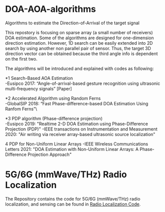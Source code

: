 # DOA-AOA-algorithms
Algorithms to estimate the Direction-of-Arrival of the target signal

This repostory is focusing on sparse array (a small number of receivers) DOA estimation. Some of the algorithms are designed for one-dimension direction estimation. However, 1D search can be easily extended into 2D search by using another non parallel pair of sensor. Thus, the target 3D direction vector can be obtained because the third angle info is dependent on the first two.

The algorithms will be introduced and explained with codes as following:

*1 Search-Based AOA Estimation\
-Eusipco 2017: “Angle-of-arrival-based gesture recognition using ultrasonic multi-frequency signals” [Paper]
    
*2 Accelerated Algorithm using Random Ferns\
-GlobalSIP 2018: “Fast Phase-difference-based DOA Estimation Using Ranfom Ferns”\
    
*3 PDP algorithm (Phase-difference projection)\
-Eusipco 2019: "Realtime 2-D DOA Estimation using Phase-Difference Projection (PDP)"
-IEEE transactions on Instrumentation and Measurement 2020: "Air writing via receiver array-based ultrasonic source localization"
    
4 PDP for Non-Uniform Linear Arrays
-IEEE Wireless Communications Letters 2021: "DOA Estimation with Non-Uniform Linear Arrays: A Phase-Difference Projection Approach"


# 5G/6G (mmWave/THz) Radio Localization
The Repository contains the code for 5G/6G (mmWave/THz) radio localization, and sensing can be found in [Radio Localization Code](https://github.com/chenhui07c8/Radio_Localization).
